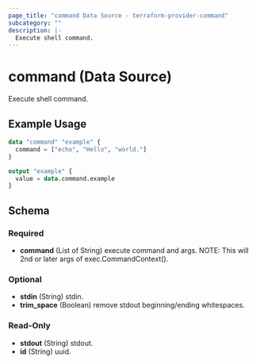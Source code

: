 ```yaml
---
page_title: "command Data Source - terraform-provider-command"
subcategory: ""
description: |-
  Execute shell command.
---
```

# command (Data Source)
Execute shell command.

## Example Usage
```terraform
data "command" "example" {
  command = ["echo", "Hello", "world."]
}

output "example" {
  value = data.command.example
}
```

<!-- schema generated by tfplugindocs -->
## Schema

### Required

- **command** (List of String) execute command and args.
NOTE: This will 2nd or later args of exec.CommandContext().

### Optional

- **stdin** (String) stdin.
- **trim_space** (Boolean) remove stdout beginning/ending whitespaces.

### Read-Only

- **stdout** (String) stdout.
- **id** (String) uuid.  <!-- edit manually -->

